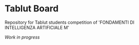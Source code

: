 # Tablut Board
Repository for Tablut students competition of 'FONDAMENTI DI INTELLIGENZA ARTIFICIALE M'

*Work in progress*
